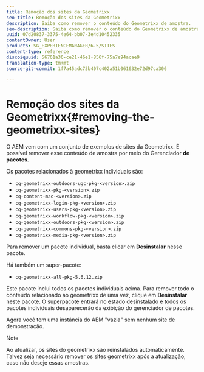 ```yaml
---
title: Remoção dos sites da Geometrixx
seo-title: Remoção dos sites da Geometrixx
description: Saiba como remover o conteúdo do Geometrixx de amostra.
seo-description: Saiba como remover o conteúdo do Geometrixx de amostra.
uuid: 07d20837-3375-4e64-bb07-3e4d10452335
contentOwner: User
products: SG_EXPERIENCEMANAGER/6.5/SITES
content-type: reference
discoiquuid: 56761a36-ce21-46e1-856f-75a7e94acae9
translation-type: tm+mt
source-git-commit: 1f7a45adc73b407c402a51b061632e72d97ca306

---
```



# Remoção dos sites da Geometrixx{#removing-the-geometrixx-sites}

O AEM vem com um conjunto de exemplos de sites da Geometrixx. É possível remover esse conteúdo de amostra por meio do Gerenciador **de pacotes**.

Os pacotes relacionados à geometrixx individuais são:

* `cq-geometrixx-outdoors-ugc-pkg-<version>.zip`
* `cq-geometrixx-pkg-<version>.zip`
* `cq-content-mac-<version>.zip`
* `cq-geometrixx-login-pkg-<version>.zip`
* `cq-geometrixx-users-pkg-<version>.zip`
* `cq-geometrixx-workflow-pkg-<version>.zip`
* `cq-geometrixx-outdoors-pkg-<version>.zip`
* `cq-geometrixx-commons-pkg-<version>.zip`
* `cq-geometrixx-media-pkg-<version>.zip`

Para remover um pacote individual, basta clicar em **Desinstalar** nesse pacote.

Há também um super-pacote:

* `cq-geometrixx-all-pkg-5.6.12.zip`

Este pacote inclui todos os pacotes individuais acima. Para remover todo o conteúdo relacionado ao geometrixx de uma vez, clique em **Desinstalar** neste pacote. O superpacote entrará no estado desinstalado e todos os pacotes individuais desaparecerão da exibição do gerenciador de pacotes.

Agora você tem uma instância do AEM &quot;vazia&quot; sem nenhum site de demonstração.

>[!NOTE]
>
>Ao atualizar, os sites do geometrixx são reinstalados automaticamente. Talvez seja necessário remover os sites geometrixx após a atualização, caso não deseje essas amostras.

